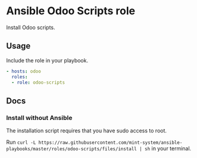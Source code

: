 # Ansible Odoo Scripts role

Install Odoo scripts.

## Usage

Include the role in your playbook.

```yml
- hosts: odoo
  roles:
  - role: odoo-scripts
```

## Docs

### Install without Ansible

The installation script requires that you have sudo access to root.

Run `curl -L https://raw.githubusercontent.com/mint-system/ansible-playbooks/master/roles/odoo-scripts/files/install | sh` in your terminal.

